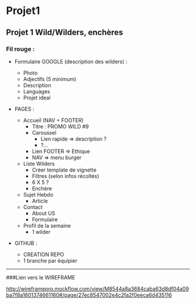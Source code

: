 # Projet1
Projet 1 Wild/Wilders, enchères
---------------------------------
### Fil rouge :

- Formulaire GOOGLE (description des wilders) :
	- Photo
	- Adjectifs (5 minimum)
	- Description
	- Languages
	- Projet ideal

- PAGES :
	- Accueil (NAV + FOOTER)
		- Titre : PROMO WILD #9
		- Caroussel
			- Lien rapide => description ?
			- ?...
		- Lien FOOTER => Ethique
		- NAV => menu burger
	- Liste Wilders
		- Créer template de vignette
		- Filtres (selon infos récoltés)
		- 6 X 5 ?
		- Enchère
	- Sujet Hebdo
		- Article
	- Contact
		- About US
		- Formulaire
	- Profil de la semaine
		- 1 wilder

- GITHUB : 
	- CREATION REPO
	- 1 branche par équipier
---------------------------------
###Lien vers le WIREFRAME

http://wireframepro.mockflow.com/view/M8544a8a3684caba63d8df04a09ba7f8a1601374661160#/page/27ec8547002e4c2fa2f0eeca6d435116

